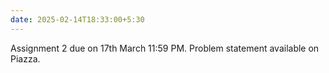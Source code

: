 ```yaml
---
date: 2025-02-14T18:33:00+5:30
---
```

Assignment 2 due on 17th March 11:59 PM. Problem statement available on Piazza.
